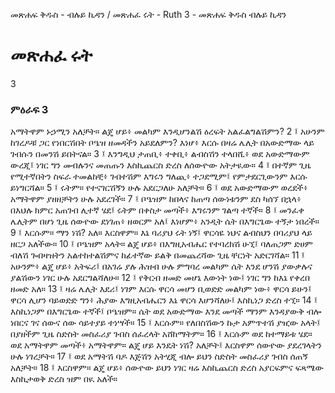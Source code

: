 ﻿
መጽሐፍ ቅዱስ - ብሉይ ኪዳን / መጽሐፈ ሩት - Ruth 3 - መጽሐፍ ቅዱስ ብሉይ ኪዳን
# መጽሐፈ ሩት
3
### ምዕራፍ 3
አማትዋም ኑኃሚን አለቻት። ልጄ ሆይ፥ መልካም እንዲሆንልሽ ዕረፍት አልፈልግልሽምን?
2 ፤ አሁንም ከገረዶቹ ጋር የነበርሽበት ቦዔዝ ዘመዳችን አይደለምን? እነሆ፥ እርሱ በዛሬ ሌሊት በአውድማው ላይ ገብሱን በመንሽ ይበትናል።
3 ፤ እንግዲህ ታጠቢ፥ ተቀቢ፥ ልብስሽን ተላበሺ፥ ወደ አውድማውም ውረጂ፤ ነገር ግን መብሉንና መጠጡን እስኪጨርስ ድረስ ለሰውዮው አትታዪው።
4 ፤ በተኛም ጊዜ የሚተኛበትን ስፍራ ተመልከቺ፥ ገብተሽም እግሩን ግለጪ፥ ተጋደሚም፤ የምታደርጊውንም እርሱ ይነግርሻል።
5 ፤ ሩትም። የተናገርሽኝን ሁሉ አደርጋለሁ አለቻት።
6 ፤ ወደ አውድማውም ወረደች፥ አማትዋም ያዘዘቻትን ሁሉ አደረገች።
7 ፤ ቦዔዝም ከበላና ከጠጣ ሰውነቱንም ደስ ካሰኘ በኋላ፥ በእህሉ ክምር አጠገብ ሊተኛ ሄደ፤ ሩትም በቀስታ መጣች፥ እግሩንም ገልጣ ተኛች።
8 ፤ መንፈቀ ሌሊትም በሆነ ጊዜ ሰውዮው ደነገጠ፥ ዘወርም አለ፤ እነሆም፥ አንዲት ሴት በእግርጌው ተኝታ ነበረች።
9 ፤ እርሱም። ማን ነሽ? አለ። እርስዋም። እኔ ባሪያህ ሩት ነኝ፤ ዋርሳዬ ነህና ልብስህን በባሪያህ ላይ ዘርጋ አለችው።
10 ፤ ቦዔዝም አላት። ልጄ ሆይ፥ በእግዚአብሔር የተባረክሽ ሁኚ፤ ባለጠጋም ድሀም ብለሽ ጐበዛዝትን አልተከተልሽምና ከፊተኛው ይልቅ በመጨረሻው ጊዜ ቸርነት አድርገሻል።
11 ፤ አሁንም፥ ልጄ ሆይ፥ አትፍሪ፤ በአገሬ ያሉ ሕዝብ ሁሉ ምግባረ መልካም ሴት እንደ ሆንሽ ያውቃሉና ያልሽውን ነገር ሁሉ አደርግልሻለሁ።
12 ፤ የቅርብ ዘመድ መሆኔ እውነት ነው፤ ነገር ግን ከእኔ የቀረበ ዘመድ አለ።
13 ፤ ዛሬ ሌሊት እደሪ፤ ነገም እርሱ ዋርሳ መሆን ቢወድድ መልካም ነው፥ ዋርሳ ይሁን፤ ዋርሳ ሊሆን ባይወድድ ግን፥ ሕያው እግዚአብሔርን እኔ ዋርሳ እሆንሻለሁ፤ እስኪነጋ ድረስ ተኚ።
14 ፤ እስኪነጋም በእግርጌው ተኛች፤ ቦዔዝም። ሴት ወደ አውድማው እንደ መጣች ማንም እንዳያውቅ ብሎ ነበርና ገና ሰውና ሰው ሳይተያይ ተነሣች።
15 ፤ እርሱም። የለበስሽውን ኩታ አምጥተሽ ያዢው አላት፤ በያዘችም ጊዜ ስድስት መስፈሪያ ገብስ ሰፈረላት አሸከማትም።
16 ፤ እርሱም ወደ ከተማይቱ ሄደ። ወደ አማትዋም መጣች፥ አማትዋም። ልጄ ሆይ እንዴት ነሽ? አለቻት፤ እርስዋም ሰውዮው ያደረገላትን ሁሉ ነገረቻት።
17 ፤ ወደ አማትሽ ባዶ እጅሽን አትሂጂ ብሎ ይህን ስድስት መስፈሪያ ገብስ ሰጠኝ አለቻት።
18 ፤ እርስዋም። ልጄ ሆይ፥ ሰውዮው ይህን ነገር ዛሬ እስኪጨርስ ድረስ አያርፍምና ፍጻሜው እስኪታወቅ ድረስ ዝም በዪ አለች። 
